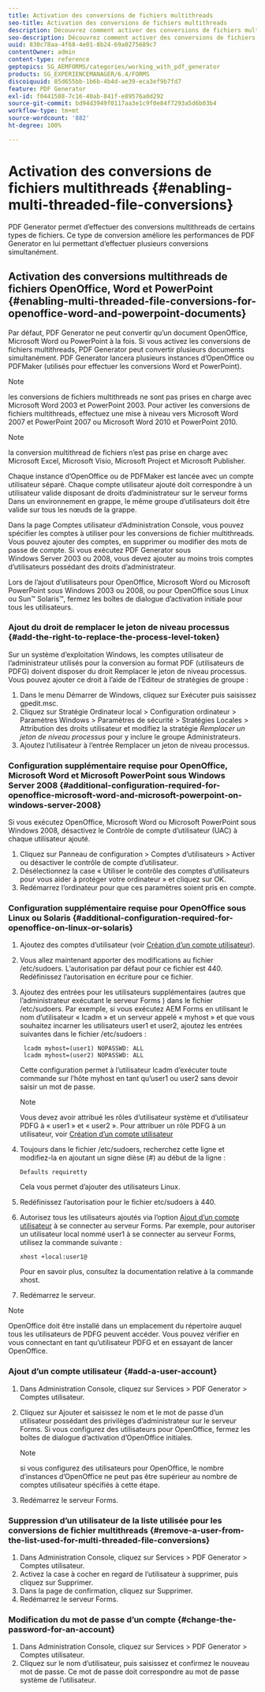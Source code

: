 ```yaml
---
title: Activation des conversions de fichiers multithreads
seo-title: Activation des conversions de fichiers multithreads
description: Découvrez comment activer des conversions de fichiers multithreads.
seo-description: Découvrez comment activer des conversions de fichiers multithreads.
uuid: 830c78aa-4f68-4e01-8b24-69a0275689c7
contentOwner: admin
content-type: reference
geptopics: SG_AEMFORMS/categories/working_with_pdf_generator
products: SG_EXPERIENCEMANAGER/6.4/FORMS
discoiquuid: 85d655bb-1b6b-4b4d-ae39-eca3ef9b7fd7
feature: PDF Generator
exl-id: f0441588-7c16-40ab-841f-e89576a0d292
source-git-commit: bd94d3949f0117aa3e1c9f0e84f7293a5d6b03b4
workflow-type: tm+mt
source-wordcount: '882'
ht-degree: 100%

---
```


# Activation des conversions de fichiers multithreads {#enabling-multi-threaded-file-conversions}

PDF Generator permet d’effectuer des conversions multithreads de certains types de fichiers. Ce type de conversion améliore les performances de PDF Generator en lui permettant d’effectuer plusieurs conversions simultanément.

## Activation des conversions multithreads de fichiers OpenOffice, Word et PowerPoint {#enabling-multi-threaded-file-conversions-for-openoffice-word-and-powerpoint-documents}

Par défaut, PDF Generator ne peut convertir qu’un document OpenOffice, Microsoft Word ou PowerPoint à la fois. Si vous activez les conversions de fichiers multithreads, PDF Generator peut convertir plusieurs documents simultanément. PDF Generator lancera plusieurs instances d’OpenOffice ou PDFMaker (utilisés pour effectuer les conversions Word et PowerPoint).

>[!NOTE]
>
>les conversions de fichiers multithreads ne sont pas prises en charge avec Microsoft Word 2003 et PowerPoint 2003. Pour activer les conversions de fichiers multithreads, effectuez une mise à niveau vers Microsoft Word 2007 et PowerPoint 2007 ou Microsoft Word 2010 et PowerPoint 2010.

>[!NOTE]
>
>la conversion multithread de fichiers n’est pas prise en charge avec Microsoft Excel, Microsoft Visio, Microsoft Project et Microsoft Publisher.

Chaque instance d’OpenOffice ou de PDFMaker est lancée avec un compte utilisateur séparé. Chaque compte utilisateur ajouté doit correspondre à un utilisateur valide disposant de droits d’administrateur sur le serveur forms Dans un environnement en grappe, le même groupe d’utilisateurs doit être valide sur tous les nœuds de la grappe.

Dans la page Comptes utilisateur d’Administration Console, vous pouvez spécifier les comptes à utiliser pour les conversions de fichier multithreads. Vous pouvez ajouter des comptes, en supprimer ou modifier des mots de passe de compte. Si vous exécutez PDF Generator sous Windows Server 2003 ou 2008, vous devez ajouter au moins trois comptes d’utilisateurs possédant des droits d’administrateur.

Lors de l’ajout d’utilisateurs pour OpenOffice, Microsoft Word ou Microsoft PowerPoint sous Windows 2003 ou 2008, ou pour OpenOffice sous Linux ou Sun™ Solaris™, fermez les boîtes de dialogue d’activation initiale pour tous les utilisateurs.

### Ajout du droit de remplacer le jeton de niveau processus  {#add-the-right-to-replace-the-process-level-token}

Sur un système d’exploitation Windows, les comptes utilisateur de l’administrateur utilisés pour la conversion au format PDF (utilisateurs de PDFG) doivent disposer du droit Remplacer le jeton de niveau processus. Vous pouvez ajouter ce droit à l’aide de l’Editeur de stratégies de groupe :

1. Dans le menu Démarrer de Windows, cliquez sur Exécuter puis saisissez gpedit.msc.
1. Cliquez sur Stratégie Ordinateur local > Configuration ordinateur > Paramètres Windows > Paramètres de sécurité > Stratégies Locales > Attribution des droits utilisateur et modifiez la stratégie *Remplacer un jeton de niveau processus* pour y inclure le groupe Administrateurs.
1. Ajoutez l’utilisateur à l’entrée Remplacer un jeton de niveau processus.

### Configuration supplémentaire requise pour OpenOffice, Microsoft Word et Microsoft PowerPoint sous Windows Server 2008  {#additional-configuration-required-for-openoffice-microsoft-word-and-microsoft-powerpoint-on-windows-server-2008}

Si vous exécutez OpenOffice, Microsoft Word ou Microsoft PowerPoint sous Windows 2008, désactivez le Contrôle de compte d’utilisateur (UAC) à chaque utilisateur ajouté.

1. Cliquez sur Panneau de configuration > Comptes d’utilisateurs > Activer ou désactiver le contrôle de compte d’utilisateur.
1. Désélectionnez la case « Utiliser le contrôle des comptes d’utilisateurs pour vous aider à protéger votre ordinateur » et cliquez sur OK.
1. Redémarrez l’ordinateur pour que ces paramètres soient pris en compte.

### Configuration supplémentaire requise pour OpenOffice sous Linux ou Solaris  {#additional-configuration-required-for-openoffice-on-linux-or-solaris}

1. Ajoutez des comptes d’utilisateur (voir [Création d’un compte utilisateur](enabling-multi-threaded-file-conversions.md#add-a-user-account)).
1. Vous allez maintenant apporter des modifications au fichier /etc/sudoers. L’autorisation par défaut pour ce fichier est 440. Redéfinissez l’autorisation en écriture pour ce fichier.
1. Ajoutez des entrées pour les utilisateurs supplémentaires (autres que l’administrateur exécutant le serveur Forms ) dans le fichier /etc/sudoers. Par exemple, si vous exécutez AEM Forms en utilisant le nom d’utilisateur « Icadm » et un serveur appelé « myhost » et que vous souhaitez incarner les utilisateurs user1 et user2, ajoutez les entrées suivantes dans le fichier /etc/sudoers :

   ```as3
    lcadm myhost=(user1) NOPASSWD: ALL 
    lcadm myhost=(user2) NOPASSWD: ALL
   ```

   Cette configuration permet à l’utilisateur lcadm d’exécuter toute commande sur l’hôte myhost en tant qu’user1 ou user2 sans devoir saisir un mot de passe.

   >[!NOTE]
   >
   >Vous devez avoir attribué les rôles d’utilisateur système et d’utilisateur PDFG à « user1 » et « user2 ». Pour attribuer un rôle PDFG à un utilisateur, voir [Création d’un compte utilisateur](enabling-multi-threaded-file-conversions.md#add-a-user-account)

1. Toujours dans le fichier /etc/sudoers, recherchez cette ligne et modifiez-la en ajoutant un signe dièse (#) au début de la ligne :

   ```as3
   Defaults requiretty
   ```

   Cela vous permet d’ajouter des utilisateurs Linux.

1. Redéfinissez l’autorisation pour le fichier etc/sudoers à 440.
1. Autorisez tous les utilisateurs ajoutés via l’option [Ajout d’un compte utilisateur](enabling-multi-threaded-file-conversions.md#add-a-user-account) à se connecter au serveur Forms. Par exemple, pour autoriser un utilisateur local nommé user1 à se connecter au serveur Forms, utilisez la commande suivante :

   `xhost +local:user1@`

   Pour en savoir plus, consultez la documentation relative à la commande xhost.

1. Redémarrez le serveur.

>[!NOTE]
>
>OpenOffice doit être installé dans un emplacement du répertoire auquel tous les utilisateurs de PDFG peuvent accéder. Vous pouvez vérifier en vous connectant en tant qu’utilisateur PDFG et en essayant de lancer OpenOffice.

### Ajout d’un compte utilisateur {#add-a-user-account}

1. Dans Administration Console, cliquez sur Services > PDF Generator > Comptes utilisateur.
1. Cliquez sur Ajouter et saisissez le nom et le mot de passe d’un utilisateur possédant des privilèges d’administrateur sur le serveur Forms. Si vous configurez des utilisateurs pour OpenOffice, fermez les boîtes de dialogue d’activation d’OpenOffice initiales.

   >[!NOTE]
   >
   >si vous configurez des utilisateurs pour OpenOffice, le nombre d’instances d’OpenOffice ne peut pas être supérieur au nombre de comptes utilisateur spécifiés à cette étape.

1. Redémarrez le serveur Forms.

### Suppression d’un utilisateur de la liste utilisée pour les conversions de fichier multithreads  {#remove-a-user-from-the-list-used-for-multi-threaded-file-conversions}

1. Dans Administration Console, cliquez sur Services > PDF Generator > Comptes utilisateur.
1. Activez la case à cocher en regard de l’utilisateur à supprimer, puis cliquez sur Supprimer.
1. Dans la page de confirmation, cliquez sur Supprimer.
1. Redémarrez le serveur Forms.

### Modification du mot de passe d’un compte  {#change-the-password-for-an-account}

1. Dans Administration Console, cliquez sur Services > PDF Generator > Comptes utilisateur.
1. Cliquez sur le nom d’utilisateur, puis saisissez et confirmez le nouveau mot de passe. Ce mot de passe doit correspondre au mot de passe système de l’utilisateur.
